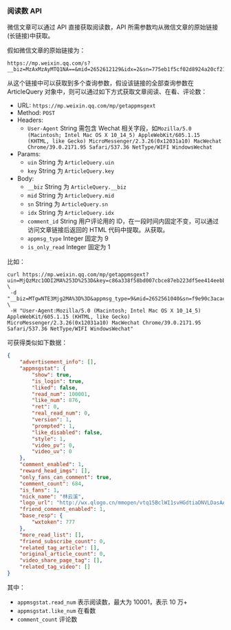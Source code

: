 
### 阅读数 API

微信文章可以通过 API 直接获取阅读数，API 所需参数均从微信文章的原始链接(长链接)中获取。

假如微信文章的原始链接为：

```
https://mp.weixin.qq.com/s?__biz=MzAxMzAyMTQ1NA==&mid=2652612129&idx=2&sn=775eb1f5cf02d8924a20cf21b8738e85&chksm=8047fe40b73077562067987b94f252ee8fcd617f7f4abe24cf8494fc1a8f8690dab78679aac0&key=c86a338f58bd007c6ccca9a3291d367177afd4d578d09a0c8b60f7f2d4de8a5bee208234d92d82bd75c7976959d44352e6d0290ecd0831d7b575efc00c9845efca9a5f4476261c86a6240e4fe6d4f5a2&uin=MjQzMzc1ODI2MA%3D%3D&pass_ticket=91hWz2JAuBQwpv1YIB6X6eLyHQT45zhZGnj2SqaYLEkSCDUEQYCzV2luIrI2vQK9
```

从这个链接中可以获取到多个查询参数，假设该链接的全部查询参数在 ArticleQuery 对象中，则可以通过如下方式获取文章阅读、在看、评论数：

* URL: `https://mp.weixin.qq.com/mp/getappmsgext`
* Method: `POST`
* Headers:
    - `User-Agent` String 需包含 Wechat 相关字段，如`Mozilla/5.0 (Macintosh; Intel Mac OS X 10_14_5) AppleWebKit/605.1.15 (KHTML, like Gecko) MicroMessenger/2.3.26(0x12031a10) MacWechat Chrome/39.0.2171.95 Safari/537.36 NetType/WIFI WindowsWechat`
* Params:
    - `uin` String 为 `ArticleQuery.uin`
    - `key` String 为 `ArticleQuery.key`
* Body:
    - `__biz` String 为 `ArticleQuery.__biz`
    - `mid` String 为 `ArticleQuery.mid`
    - `sn` String 为 `ArticleQuery.sn`
    - `idx` String 为 `ArticleQuery.idx`
    - `comment_id` String 用户评论用的 ID，在一段时间内固定不变，可以通过访问文章链接后返回的 HTML 代码中提取。从获取。
    - `appmsg_type` Integer 固定为 9
    - `is_only_read` Integer 固定为 1

比如：

```shell
curl https://mp.weixin.qq.com/mp/getappmsgext?uin=MjQzMzc1ODI2MA%253D%253D&key=c86a338f58bd007cbce87eb223df5ee414eebba295abf7534176e8528ea2ef7c504141ebf72b1704f8f3bfa73b45ac33654dc80f80e526a4137e46ed06687a1737113fcdb0f8c03a1a2245bd41f11e1e \
 -d "__biz=MTgwNTE3Mjg2MA%3D%3D&appmsg_type=9&mid=2652561040&sn=f9e90c3acac374ee7a475e135c2045bc&idx=1&is_only_read=1&comment_id=993117672390983680" \
 -H "User-Agent:Mozilla/5.0 (Macintosh; Intel Mac OS X 10_14_5) AppleWebKit/605.1.15 (KHTML, like Gecko) MicroMessenger/2.3.26(0x12031a10) MacWechat Chrome/39.0.2171.95 Safari/537.36 NetType/WIFI WindowsWechat"
```

可获得类似如下数据：

```json
{
    "advertisement_info": [],
    "appmsgstat": {
        "show": true,
        "is_login": true,
        "liked": false,
        "read_num": 100001,
        "like_num": 876,
        "ret": 0,
        "real_read_num": 0,
        "version": 1,
        "prompted": 1,
        "like_disabled": false,
        "style": 1,
        "video_pv": 0,
        "video_uv": 0
    },
    "comment_enabled": 1,
    "reward_head_imgs": [],
    "only_fans_can_comment": true,
    "comment_count": 684,
    "is_fans": 1,
    "nick_name": "林云溪",
    "logo_url": "http://wx.qlogo.cn/mmopen/vtq15BclWI1svHGdtiaDNVLDasAAKQN7kzIzdWPgmhrwjO0TTLbibKNM3VRMhkCYCy2MHbcyvr0ib4gIX9lH84JQDneFsp95QEF/132",
    "friend_comment_enabled": 1,
    "base_resp": {
        "wxtoken": 777
    },
    "more_read_list": [],
    "friend_subscribe_count": 0,
    "related_tag_article": [],
    "original_article_count": 0,
    "video_share_page_tag": [],
    "related_tag_video": []
}
```

其中：

* `appmsgstat.read_num` 表示阅读数，最大为 10001，表示 10 万+
* `appmsgstat.like_num` 在看数
* `comment_count` 评论数


